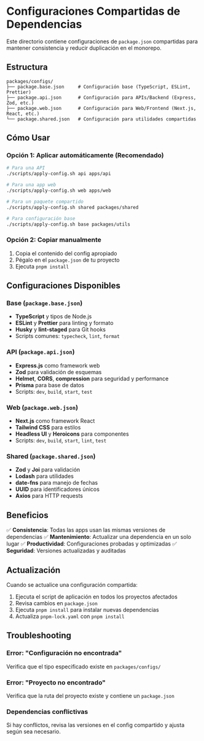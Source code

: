 # Configuraciones Compartidas de Dependencias

Este directorio contiene configuraciones de `package.json` compartidas para
mantener consistencia y reducir duplicación en el monorepo.

## Estructura

```
packages/configs/
├── package.base.json     # Configuración base (TypeScript, ESLint, Prettier)
├── package.api.json      # Configuración para APIs/Backend (Express, Zod, etc.)
├── package.web.json      # Configuración para Web/Frontend (Next.js, React, etc.)
└── package.shared.json   # Configuración para utilidades compartidas
```

## Cómo Usar

### Opción 1: Aplicar automáticamente (Recomendado)

```bash
# Para una API
./scripts/apply-config.sh api apps/api

# Para una app web
./scripts/apply-config.sh web apps/web

# Para un paquete compartido
./scripts/apply-config.sh shared packages/shared

# Para configuración base
./scripts/apply-config.sh base packages/utils
```

### Opción 2: Copiar manualmente

1. Copia el contenido del config apropiado
2. Pégalo en el `package.json` de tu proyecto
3. Ejecuta `pnpm install`

## Configuraciones Disponibles

### Base (`package.base.json`)

- **TypeScript** y tipos de Node.js
- **ESLint** y **Prettier** para linting y formato
- **Husky** y **lint-staged** para Git hooks
- Scripts comunes: `typecheck`, `lint`, `format`

### API (`package.api.json`)

- **Express.js** como framework web
- **Zod** para validación de esquemas
- **Helmet**, **CORS**, **compression** para seguridad y performance
- **Prisma** para base de datos
- Scripts: `dev`, `build`, `start`, `test`

### Web (`package.web.json`)

- **Next.js** como framework React
- **Tailwind CSS** para estilos
- **Headless UI** y **Heroicons** para componentes
- Scripts: `dev`, `build`, `start`, `lint`, `test`

### Shared (`package.shared.json`)

- **Zod** y **Joi** para validación
- **Lodash** para utilidades
- **date-fns** para manejo de fechas
- **UUID** para identificadores únicos
- **Axios** para HTTP requests

## Beneficios

✅ **Consistencia**: Todas las apps usan las mismas versiones de dependencias ✅
**Mantenimiento**: Actualizar una dependencia en un solo lugar ✅
**Productividad**: Configuraciones probadas y optimizadas ✅ **Seguridad**:
Versiones actualizadas y auditadas

## Actualización

Cuando se actualice una configuración compartida:

1. Ejecuta el script de aplicación en todos los proyectos afectados
2. Revisa cambios en `package.json`
3. Ejecuta `pnpm install` para instalar nuevas dependencias
4. Actualiza `pnpm-lock.yaml` con `pnpm install`

## Troubleshooting

### Error: "Configuración no encontrada"

Verifica que el tipo especificado existe en `packages/configs/`

### Error: "Proyecto no encontrado"

Verifica que la ruta del proyecto existe y contiene un `package.json`

### Dependencias conflictivas

Si hay conflictos, revisa las versiones en el config compartido y ajusta según
sea necesario.
